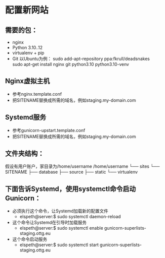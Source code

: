 
配置新网站
=======================
## 需要的包：
* nginx
* Python 3.10..12
* virtualenv + pip
* Git
以Ubuntu为例：
    sudo add-apt-repository ppa:fkrull/deadsnakes
    sudo apt-get install nginx git python3.10 python3.10-venv
## Nginx虚拟主机
* 参考nginx.template.conf
* 把SITENAME替换成所需的域名，例如staging.my-domain.com
## Systemd服务
* 参考gunicorn-upstart.template.conf
* 把SITENAME替换成所需的域名，例如staging.my-domain.com
## 文件夹结构：
假设有用户账户，家目录为/home/username
/home/username
└── sites
    └── SITENAME
         ├── database
         ├── source
         ├── static
         └── virtualenv


## 下面告诉Systemd，使用systemctl命令启动Gunicorn：
* 必须执行这个命令，让Systemd加载新的配置文件
  - elspeth@server:$ sudo systemctl daemon-reload
* 这个命令让Systemd在引导时加载服务
  - elspeth@server:$ sudo systemctl enable gunicorn-superlists-staging.ottg.eu
* 这个命令启动服务
  - elspeth@server:$ sudo systemctl start gunicorn-superlists-staging.ottg.eu
